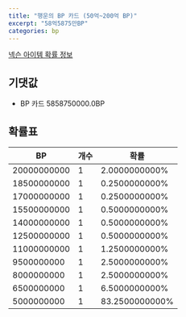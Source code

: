 ```yaml
---
title: "행운의 BP 카드 (50억~200억 BP)"
excerpt: "58억5875만BP"
categories: bp
---
```

[넥슨 아이템 확률 정보](http://iteminfo.nexon.com/probability/fco?sn=7569)

## 기댓값
  - BP 카드 5858750000.0BP

## 확률표

|BP|개수|확률|
|---|---|---|
|20000000000|1|2.0000000000%|
|18500000000|1|0.2500000000%|
|17000000000|1|0.2500000000%|
|15500000000|1|0.5000000000%|
|14000000000|1|0.5000000000%|
|12500000000|1|0.5000000000%|
|11000000000|1|1.2500000000%|
|9500000000|1|2.5000000000%|
|8000000000|1|2.5000000000%|
|6500000000|1|6.5000000000%|
|5000000000|1|83.2500000000%|
